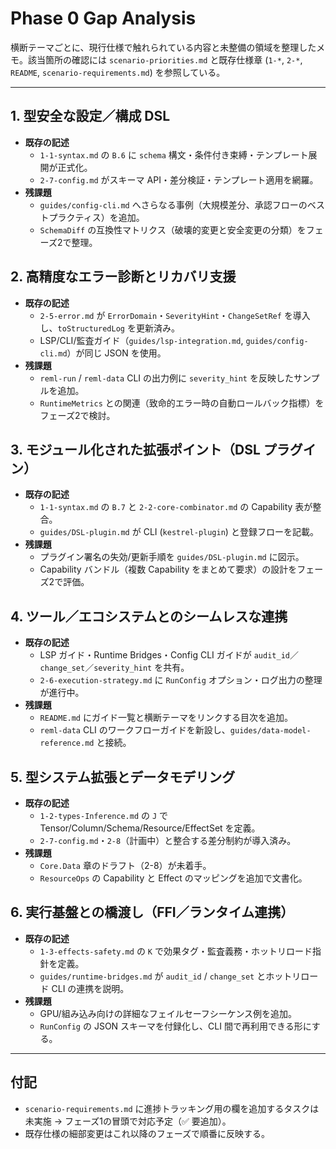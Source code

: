 # Phase 0 Gap Analysis

横断テーマごとに、現行仕様で触れられている内容と未整備の領域を整理したメモ。該当箇所の確認には `scenario-priorities.md` と既存仕様章 (`1-*`, `2-*`, `README`, `scenario-requirements.md`) を参照している。

---

## 1. 型安全な設定／構成 DSL
- **既存の記述**
  - `1-1-syntax.md` の `B.6` に `schema` 構文・条件付き束縛・テンプレート展開が正式化。
  - `2-7-config.md` がスキーマ API・差分検証・テンプレート適用を網羅。
- **残課題**
  - `guides/config-cli.md` へさらなる事例（大規模差分、承認フローのベストプラクティス）を追加。
  - `SchemaDiff` の互換性マトリクス（破壊的変更と安全変更の分類）をフェーズ2で整理。

## 2. 高精度なエラー診断とリカバリ支援
- **既存の記述**
  - `2-5-error.md` が `ErrorDomain`・`SeverityHint`・`ChangeSetRef` を導入し、`toStructuredLog` を更新済み。
  - LSP/CLI/監査ガイド（`guides/lsp-integration.md`, `guides/config-cli.md`）が同じ JSON を使用。
- **残課題**
  - `reml-run` / `reml-data` CLI の出力例に `severity_hint` を反映したサンプルを追加。
  - `RuntimeMetrics` との関連（致命的エラー時の自動ロールバック指標）をフェーズ2で検討。

## 3. モジュール化された拡張ポイント（DSL プラグイン）
- **既存の記述**
  - `1-1-syntax.md` の `B.7` と `2-2-core-combinator.md` の Capability 表が整合。
  - `guides/DSL-plugin.md` が CLI (`kestrel-plugin`) と登録フローを記載。
- **残課題**
  - プラグイン署名の失効/更新手順を `guides/DSL-plugin.md` に図示。
  - Capability バンドル（複数 Capability をまとめて要求）の設計をフェーズ2で評価。

## 4. ツール／エコシステムとのシームレスな連携
- **既存の記述**
  - LSP ガイド・Runtime Bridges・Config CLI ガイドが `audit_id`／`change_set`／`severity_hint` を共有。
  - `2-6-execution-strategy.md` に `RunConfig` オプション・ログ出力の整理が進行中。
- **残課題**
  - `README.md` にガイド一覧と横断テーマをリンクする目次を追加。
  - `reml-data` CLI のワークフローガイドを新設し、`guides/data-model-reference.md` と接続。

## 5. 型システム拡張とデータモデリング
- **既存の記述**
  - `1-2-types-Inference.md` の `J` で Tensor/Column/Schema/Resource/EffectSet を定義。
  - `2-7-config.md`・`2-8`（計画中）と整合する差分制約が導入済み。
- **残課題**
  - `Core.Data` 章のドラフト（2-8）が未着手。
  - `ResourceOps` の Capability と Effect のマッピングを追加で文書化。

## 6. 実行基盤との橋渡し（FFI／ランタイム連携）
- **既存の記述**
  - `1-3-effects-safety.md` の `K` で効果タグ・監査義務・ホットリロード指針を定義。
  - `guides/runtime-bridges.md` が `audit_id` / `change_set` とホットリロード CLI の連携を説明。
- **残課題**
  - GPU/組み込み向けの詳細なフェイルセーフシーケンス例を追加。
  - `RunConfig` の JSON スキーマを付録化し、CLI 間で再利用できる形にする。

---

## 付記
- `scenario-requirements.md` に進捗トラッキング用の欄を追加するタスクは未実施 → フェーズ1の冒頭で対応予定（✅ 要追加）。
- 既存仕様の細部変更はこれ以降のフェーズで順番に反映する。
